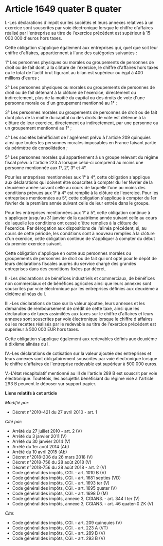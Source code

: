 # Article 1649 quater B quater

I.-Les déclarations d'impôt sur les sociétés et leurs annexes relatives à un exercice sont souscrites par voie électronique
lorsque le chiffre d'affaires réalisé par l'entreprise au titre de l'exercice précédent est supérieur à 15 000 000 d'euros
hors taxes. 

Cette obligation s'applique également aux entreprises qui, quel que soit leur chiffre d'affaires, appartiennent à l'une des
catégories suivantes : 

1° Les personnes physiques ou morales ou groupements de personnes de droit ou de fait dont, à la clôture de l'exercice, le
chiffre d'affaires hors taxes ou le total de l'actif brut figurant au bilan est supérieur ou égal à 400 millions d'euros ; 

2° Les personnes physiques ou morales ou groupements de personnes de droit ou de fait détenant à la clôture de l'exercice,
directement ou indirectement, plus de la moitié du capital ou des droits de vote d'une personne morale ou d'un groupement
mentionné au 1° ; 

3° Les personnes morales ou groupements de personnes de droit ou de fait dont plus de la moitié du capital ou des droits de
vote est détenue à la clôture de leur exercice, directement ou indirectement, par une personne ou un groupement mentionné au
1° ; 

4° Les sociétés bénéficiant de l'agrément prévu à l'article 209 quinquies ainsi que toutes les personnes morales imposables
en France faisant partie du périmètre de consolidation ; 

5° Les personnes morales qui appartiennent à un groupe relevant du régime fiscal prévu à l'article 223 A lorsque celui-ci
comprend au moins une personne mentionnée aux 1°, 2°, 3° et 4°. 

Pour les entreprises mentionnées aux 1° à 4°, cette obligation s'applique aux déclarations qui doivent être souscrites à
compter du 1er février de la deuxième année suivant celle au cours de laquelle l'une au moins des conditions prévues aux 1° à
4° est remplie à la clôture de l'exercice. Pour les entreprises mentionnées au 5°, cette obligation s'applique à compter du
1er février de la première année suivant celle de leur entrée dans le groupe. 

Pour les entreprises mentionnées aux 1° à 5°, cette obligation continue à s'appliquer jusqu'au 31 janvier de la quatrième
année suivant celle au cours de laquelle les conditions ont cessé d'être remplies à la clôture de l'exercice. Par dérogation
aux dispositions de l'alinéa précédent, si, au cours de cette période, les conditions sont à nouveau remplies à la clôture
d'un exercice, cette obligation continue de s'appliquer à compter du début du premier exercice suivant. 

Cette obligation s'applique en outre aux personnes morales ou groupements de personnes de droit ou de fait qui ont opté pour
le dépôt de leurs déclarations fiscales auprès du service chargé des grandes entreprises dans des conditions fixées par
décret. 

II.-Les déclarations de bénéfices industriels et commerciaux, de bénéfices non commerciaux et de bénéfices agricoles ainsi
que leurs annexes sont souscrites par voie électronique par les entreprises définies aux deuxième à dixième alinéas du I. 

III.-Les déclarations de taxe sur la valeur ajoutée, leurs annexes et les demandes de remboursement de crédit de cette taxe,
ainsi que les déclarations de taxes assimilées aux taxes sur le chiffre d'affaires et leurs annexes sont souscrites par voie
électronique lorsque le chiffre d'affaires ou les recettes réalisés par le redevable au titre de l'exercice précédent est
supérieur à 500 000 EUR hors taxes. 

Cette obligation s'applique également aux redevables définis aux deuxième à dixième alinéas du I. 

IV.-Les déclarations de cotisation sur la valeur ajoutée des entreprises et leurs annexes sont obligatoirement souscrites par
voie électronique lorsque le chiffre d'affaires de l'entreprise redevable est supérieur à 500 000 euros.

V.-L'état récapitulatif mentionné au III de l'article 289 B est souscrit par voie électronique. Toutefois, les assujettis
bénéficiant du régime visé à l'article 293 B peuvent le déposer sur support papier.

**Liens relatifs à cet article**

_Modifié par_:

  - Décret n°2010-421  du 27 avril 2010 - art. 1

_Cité par_:

  - Arrêté du 27 juillet 2010 - art. 2 (V)
  - Arrêté du 3 janvier 2011 (V)
  - Arrêté du 30 janvier 2014 (V)
  - Arrêté du 1er août 2014 (Ab)
  - Arrêté du 10 avril 2015 (Ab)
  - Décret n°2018-206 du 26 mars 2018 (V)
  - Décret n°2018-756 du 28 août 2018 (V)
  - Décret n°2018-756 du 28 août 2018 - art. 2 (V)
  - Code général des impôts, CGI. - art. 1010 B (V)
  - Code général des impôts, CGI. - art. 1681 septies (VD)
  - Code général des impôts, CGI. - art. 1693 ter (V)
  - Code général des impôts, CGI. - art. 1695 quater (V)
  - Code général des impôts, CGI. - art. 1698 D (M)
  - Code général des impôts, annexe 3, CGIAN3. - art. 344 I ter (V)
  - Code général des impôts, annexe 3, CGIAN3. - art. 46 quater-0 ZK (V)

_Cite_:

  - Code général des impôts, CGI. - art. 209 quinquies (V)
  - Code général des impôts, CGI. - art. 223 A (VT)
  - Code général des impôts, CGI. - art. 289 B (V)
  - Code général des impôts, CGI. - art. 293 B (V)
